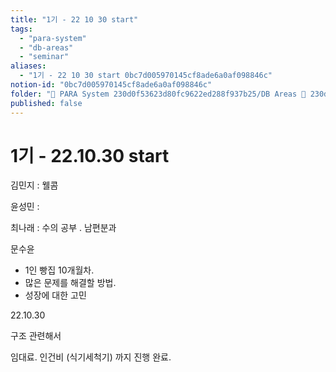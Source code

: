 ```yaml
---
title: "1기 - 22 10 30 start"
tags:
  - "para-system"
  - "db-areas"
  - "seminar"
aliases:
  - "1기 - 22 10 30 start 0bc7d005970145cf8ade6a0af098846c"
notion-id: "0bc7d005970145cf8ade6a0af098846c"
folder: "🚀 PARA System 230d0f53623d80fc9622ed288f937b25/DB Areas 🔲 230d0f53623d812fa0e9f500c4679623/(주) 음 66e9b539f26a4b65b785de77451613c8/Seminar fec8f8f2d3df47b1b21cd29d3a79973b/카페 창업 워크숍 a288420141f949f4a618c2ec2b0b4dc7"
published: false
---
```


# 1기 - 22.10.30 start

김민지 : 웰콤

윤성민 :

최나래 : 수의 공부 . 남편분과

문수윤

* 1인 빵집 10개월차.
* 많은 문제를 해결할 방법.
* 성장에 대한 고민

22.10.30

구조 관련해서

임대료. 인건비 (식기세척기) 까지 진행 완료.
